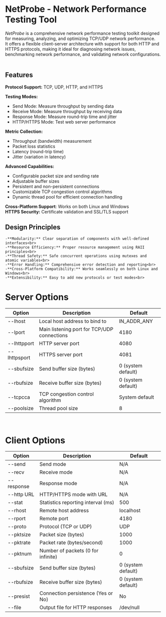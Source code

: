 # NetProbe - Network Performance Testing Tool
*NetProbe* is a comprehensive network performance testing toolkit designed for measuring, analyzing, and optimizing TCP/UDP network performance. <br>It offers a flexible client-server architecture with support for both HTTP and HTTPS protocols, making it ideal for diagnosing network issues, benchmarking network performance, and validating network configurations.<br><br>

## Features
**Protocol Support:** TCP, UDP, HTTP, and HTTPS<br>

**Testing Modes:** <br>
- Send Mode: Measure throughput by sending data<br>
- Receive Mode: Measure throughput by receiving data<br>
- Response Mode: Measure round-trip time and jitter<br>
- HTTP/HTTPS Mode: Test web server performance<br>

**Metric Collection:** <br>
- Throughput (bandwidth) measurement<br>
- Packet loss statistics<br>
- Latency (round-trip time)<br>
- Jitter (variation in latency)<br>

**Advanced Capabilities:**<br>
- Configurable packet size and sending rate<br>
- Adjustable buffer sizes<br>
- Persistent and non-persistent connections<br>
- Customizable TCP congestion control algorithms<br>
- Dynamic thread pool for efficient connection handling<br>

**Cross-Platform Support**: Works on both Linux and Windows<br>
**HTTPS Security:** Certificate validation and SSL/TLS support<br>

## Design Principles
    -**Modularity:** Clear separation of components with well-defined interfaces<br>
    -**Resource Efficiency:** Proper resource management using RAII principles<br>
    -**Thread Safety:** Safe concurrent operations using mutexes and atomic variables<br>
    -**Error Handling:** Comprehensive error detection and reporting<br>
    -**Cross-Platform Compatibility:** Works seamlessly on both Linux and Windows<br>
    -**Extensibility:** Easy to add new protocols or test modes<br>


# Server Options<br>

| Option | Description | Default |
|--------|-------------|---------|
| --lhost | Local host address to bind to | IN_ADDR_ANY |
| --lport | Main listening port for TCP/UDP connections | 4180 |
| --lhttpport | HTTP server port | 4080 |
| --lhttpsport | HTTPS server port | 4081 |
| --sbufsize | Send buffer size (bytes) | 0 (system default) |
| --rbufsize | Receive buffer size (bytes) | 0 (system default) |
| --tcpcca | TCP congestion control algorithm | System default |
| --poolsize | Thread pool size | 8 |

<br>

# Client Options<br>
| Option | Description | Default |
|--------|-------------|---------|
| --send | Send mode | N/A |
| --recv | Receive mode | N/A |
| --response | Response mode | N/A |
| --http URL | HTTP/HTTPS mode with URL | N/A |
| --stat | Statistics reporting interval (ms) | 500 |
| --rhost | Remote host address | localhost |
| --rport | Remote port | 4180 |
| --proto | Protocol (TCP or UDP) | UDP |
| --pktsize | Packet size (bytes) | 1000 |
| --pktrate | Packet rate (bytes/second) | 1000 |
| --pktnum | Number of packets (0 for infinite) | 0 |
| --sbufsize | Send buffer size (bytes) | 0 (system default) |
| --rbufsize | Receive buffer size (bytes) | 0 (system default) |
| --presist | Connection persistence (Yes or No) | No |
| --file | Output file for HTTP responses | /dev/null |